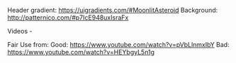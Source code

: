Header gradient: https://uigradients.com/#MoonlitAsteroid
Background: http://patternico.com/#p7IcE948uxIsraFx

Videos - 

Fair Use from:
Good: https://www.youtube.com/watch?v=pVbLlnmxIbY
Bad: https://www.youtube.com/watch?v=HEYbgyL5n1g

